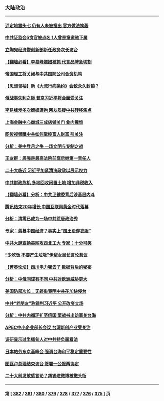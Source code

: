### 大陆政治
---
#### [泸定地震头七 仍有人未被搜出 官方做法挨轰](../../pages/ncid277/n13822968.md) 
#### [中共证监会5贪官被点名 1人曾是童道驰下属](../../pages/ncid277/n13822998.md) 
#### [立陶宛经济暨创新部新任政务次长访台](../../pages/ncid277/n13822929.md) 
#### [【翻墙必看】李易峰嫖娼被抓 代言品牌急切割](../../pages/ncid277/n13822902.md) 
#### [帝国理工将关闭与中共国防公司合资机构](../../pages/ncid277/n13822785.md) 
#### [【思想领袖】新《大流行病条约》会致永久封锁？](../../pages/ncid277/n13810045.md) 
#### [俄战事失利之际 普京习近平将会面受关注](../../pages/ncid277/n13822745.md) 
#### [李易峰涉多次嫖娼遭拘 网友质疑中共转移焦点](../../pages/ncid277/n13822672.md) 
#### [上海金融中心商城三成店铺关门 业内震惊](../../pages/ncid277/n13822700.md) 
#### [网传视频曝中共如何掌控富人财富 引关注](../../pages/ncid277/n13822513.md) 
#### [分析：美中登月之争 一场文明与专制之战](../../pages/ncid277/n13819724.md) 
#### [王友群：周强是最高法院前腐后继第一责任人](../../pages/ncid277/n13821952.md) 
#### [二十大临近 习近平加紧清洗政敌以展示权力](../../pages/ncid277/n13822316.md) 
#### [中共财政危机 多地回收闲置土地 增加非税收入](../../pages/ncid277/n13822122.md) 
#### [【翻墙必看】分析：中共卫健委背后涉高层内斗](../../pages/ncid277/n13822078.md) 
#### [腾讯结束20年增长 中国互联网黄金时代落幕](../../pages/ncid277/n13822061.md) 
#### [分析：清零已成为一场中共荒唐政治秀](../../pages/ncid277/n13821954.md) 
#### [专家：羡慕中国经济？事实上“国王没穿衣服”](../../pages/ncid277/n13821927.md) 
#### [中共大肆宣扬美网攻西北工大 专家：十分可笑](../../pages/ncid277/n13821918.md) 
#### [“少吃饭 不要产生垃圾”伊犁女局长言论惹议](../../pages/ncid277/n13821932.md) 
#### [【菁英论坛】四川电力哪去了 数据背后的秘密](../../pages/ncid277/n13821958.md) 
#### [分析：中俄间谍有不同 中共对欧洲威胁更大](../../pages/ncid277/n13821320.md) 
#### [美国防部次长：无迹象表明中共在加快侵台](../../pages/ncid277/n13821926.md) 
#### [中共“老朋友”称错判习近平 公开改变立场](../../pages/ncid277/n13821789.md) 
#### [分析：中共内循环扩至俄国 栗战书出访事关台海](../../pages/ncid277/n13821414.md) 
#### [APEC中小企业部长会议 台湾新创产业受关注](../../pages/ncid277/n13821512.md) 
#### [调研显示过半缅甸人对中共持负面看法](../../pages/ncid277/n13821409.md) 
#### [日本帕劳东京高峰会 强调台海和平稳定重要性](../../pages/ncid277/n13821405.md) 
#### [图瓦卢总理结束访台 签署一公报两协定](../../pages/ncid277/n13821334.md) 
#### [二十大前发敏感言论？胡锡进微博被撤头衔](../../pages/ncid277/n13821309.md) 

---
#### 第 [ [382](./382.md) / [381](./381.md) / [380](./380.md) / [379](./379.md) / [378](./378.md) / [377](./377.md) / [376](./376.md) / [375](./375.md) ] 页
